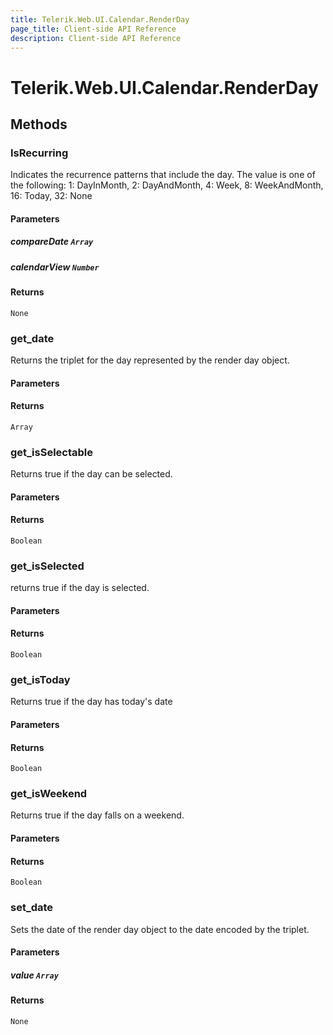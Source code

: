 ```yaml
---
title: Telerik.Web.UI.Calendar.RenderDay
page_title: Client-side API Reference
description: Client-side API Reference
---
```


# Telerik.Web.UI.Calendar.RenderDay  

## Methods

###  IsRecurring

Indicates the recurrence patterns that include the day. The value is one of the following: 1: DayInMonth, 2: DayAndMonth, 4: Week, 8: WeekAndMonth, 16: Today, 32: None

#### Parameters

##### compareDate `Array`

##### calendarView `Number`

#### Returns

`None` 

###  get_date

Returns the triplet for the day represented by the render day object.

#### Parameters

#### Returns

`Array` 

###  get_isSelectable

Returns true if the day can be selected.

#### Parameters

#### Returns

`Boolean` 

###  get_isSelected

returns true if the day is selected.

#### Parameters

#### Returns

`Boolean` 

###  get_isToday

Returns true if the day has today's date

#### Parameters

#### Returns

`Boolean` 

###  get_isWeekend

Returns true if the day falls on a weekend.

#### Parameters

#### Returns

`Boolean` 

###  set_date

Sets the date of the render day object to the date encoded by the triplet.

#### Parameters

##### value `Array`

#### Returns

`None` 


